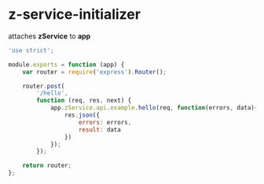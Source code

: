 # z-service-initializer

attaches **zService** to **app**

```javascript
'use strict';

module.exports = function (app) {
    var router = require('express').Router();

    router.post(
        '/hello',
        function (req, res, next) {
            app.zService.api.example.hello(req, function(errors, data){
                res.json({
                    errors: errors,
                    result: data
                })
            });
        });

    return router;
};
```
